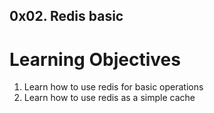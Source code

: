## 0x02. Redis basic
# Learning Objectives
1. Learn how to use redis for basic operations
2. Learn how to use redis as a simple cache